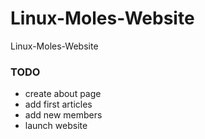 # Linux-Moles-Website
Linux-Moles-Website



### TODO

- create about page
- add first articles
- add new members
- launch website

